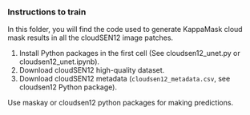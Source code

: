 ### Instructions to train

In this folder, you will find the code used to generate KappaMask cloud mask results in all the cloudSEN12 image patches.

1) Install Python packages in the first cell (See cloudsen12_unet.py or cloudsen12_unet.ipynb).
2) Download cloudSEN12 high-quality dataset.
3) Download cloudSEN12 metadata (`cloudsen12_metadata.csv`, see cloudsen12 Python package).

Use maskay or cloudsen12 python packages for making predictions.


